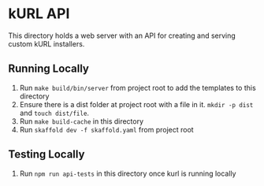 # kURL API

This directory holds a web server with an API for creating and serving custom kURL installers.

## Running Locally
1. Run `make build/bin/server` from project root to add the templates to this directory
1. Ensure there is a dist folder at project root with a file in it. `mkdir -p dist` and `touch dist/file`.
1. Run `make build-cache` in this directory
1. Run `skaffold dev -f skaffold.yaml` from project root


## Testing Locally
1. Run `npm run api-tests` in this directory once kurl is running locally
